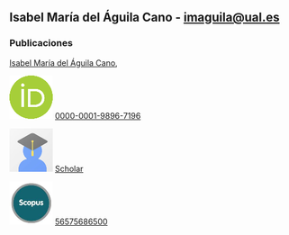 
## Isabel María del Águila Cano - imaguila@ual.es

### Publicaciones

[Isabel María del Águila Cano](http://brujula.ual.es/authors/8.html),

 ![ ](/iconos/or.png)
[0000-0001-9896-7196](https://orcid.org/0000-0001-9896-7196)
 
 ![ ](/iconos/sc.png) [Scholar](https://scholar.google.es/citations?user=7x1-0GsAAAAJ&hl=es)
 
 ![ ](/iconos/scp.png) [56575686500](https://www.scopus.com/authid/detail.uri?authorId=56575686500)




